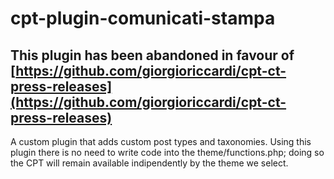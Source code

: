 # cpt-plugin-comunicati-stampa
## This plugin has been abandoned in favour of [https://github.com/giorgioriccardi/cpt-ct-press-releases](https://github.com/giorgioriccardi/cpt-ct-press-releases)

A custom plugin that adds custom post types and taxonomies. Using this plugin there is no need to write code into the theme/functions.php; doing so the CPT will remain available indipendently by the theme we select.
